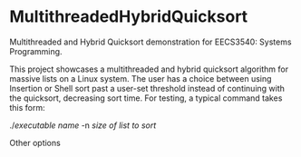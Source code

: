 # MultithreadedHybridQuicksort
Multithreaded and Hybrid Quicksort demonstration for EECS3540: Systems Programming.

This project showcases a multithreaded and hybrid quicksort algorithm for massive lists on a Linux system. The user has a choice between using Insertion or Shell sort past a user-set threshold instead of continuing with the quicksort, decreasing sort time.
For testing, a typical command takes this form:

./*executable name* -n *size of list to sort* 

Other options
